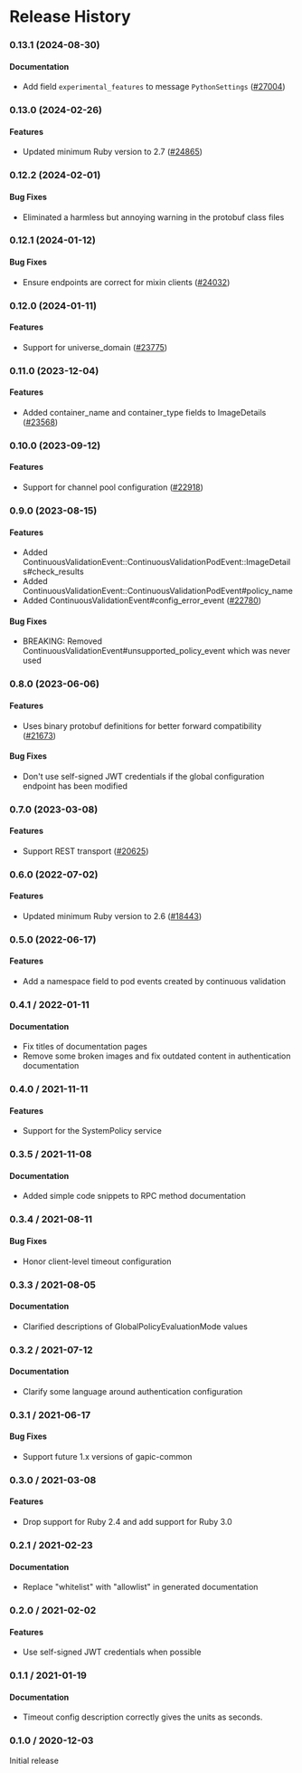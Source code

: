 # Release History

### 0.13.1 (2024-08-30)

#### Documentation

* Add field `experimental_features` to message `PythonSettings` ([#27004](https://github.com/googleapis/google-cloud-ruby/issues/27004)) 

### 0.13.0 (2024-02-26)

#### Features

* Updated minimum Ruby version to 2.7 ([#24865](https://github.com/googleapis/google-cloud-ruby/issues/24865)) 

### 0.12.2 (2024-02-01)

#### Bug Fixes

* Eliminated a harmless but annoying warning in the protobuf class files 

### 0.12.1 (2024-01-12)

#### Bug Fixes

* Ensure endpoints are correct for mixin clients ([#24032](https://github.com/googleapis/google-cloud-ruby/issues/24032)) 

### 0.12.0 (2024-01-11)

#### Features

* Support for universe_domain ([#23775](https://github.com/googleapis/google-cloud-ruby/issues/23775)) 

### 0.11.0 (2023-12-04)

#### Features

* Added container_name and container_type fields to ImageDetails ([#23568](https://github.com/googleapis/google-cloud-ruby/issues/23568)) 

### 0.10.0 (2023-09-12)

#### Features

* Support for channel pool configuration ([#22918](https://github.com/googleapis/google-cloud-ruby/issues/22918)) 

### 0.9.0 (2023-08-15)

#### Features

* Added ContinuousValidationEvent::ContinuousValidationPodEvent::ImageDetails#check_results 
* Added ContinuousValidationEvent::ContinuousValidationPodEvent#policy_name 
* Added ContinuousValidationEvent#config_error_event ([#22780](https://github.com/googleapis/google-cloud-ruby/issues/22780)) 
#### Bug Fixes

* BREAKING: Removed ContinuousValidationEvent#unsupported_policy_event which was never used 

### 0.8.0 (2023-06-06)

#### Features

* Uses binary protobuf definitions for better forward compatibility ([#21673](https://github.com/googleapis/google-cloud-ruby/issues/21673)) 
#### Bug Fixes

* Don't use self-signed JWT credentials if the global configuration endpoint has been modified 

### 0.7.0 (2023-03-08)

#### Features

* Support REST transport ([#20625](https://github.com/googleapis/google-cloud-ruby/issues/20625)) 

### 0.6.0 (2022-07-02)

#### Features

* Updated minimum Ruby version to 2.6 ([#18443](https://github.com/googleapis/google-cloud-ruby/issues/18443)) 

### 0.5.0 (2022-06-17)

#### Features

* Add a namespace field to pod events created by continuous validation

### 0.4.1 / 2022-01-11

#### Documentation

* Fix titles of documentation pages
* Remove some broken images and fix outdated content in authentication documentation

### 0.4.0 / 2021-11-11

#### Features

* Support for the SystemPolicy service

### 0.3.5 / 2021-11-08

#### Documentation

* Added simple code snippets to RPC method documentation

### 0.3.4 / 2021-08-11

#### Bug Fixes

* Honor client-level timeout configuration

### 0.3.3 / 2021-08-05

#### Documentation

* Clarified descriptions of GlobalPolicyEvaluationMode values

### 0.3.2 / 2021-07-12

#### Documentation

* Clarify some language around authentication configuration

### 0.3.1 / 2021-06-17

#### Bug Fixes

* Support future 1.x versions of gapic-common

### 0.3.0 / 2021-03-08

#### Features

* Drop support for Ruby 2.4 and add support for Ruby 3.0

### 0.2.1 / 2021-02-23

#### Documentation

* Replace "whitelist" with "allowlist" in generated documentation

### 0.2.0 / 2021-02-02

#### Features

* Use self-signed JWT credentials when possible

### 0.1.1 / 2021-01-19

#### Documentation

* Timeout config description correctly gives the units as seconds.

### 0.1.0 / 2020-12-03

Initial release
